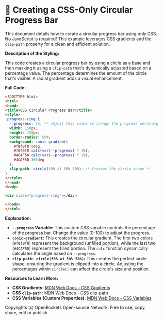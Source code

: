 # 🐞 Creating a CSS-Only Circular Progress Bar


This document details how to create a circular progress bar using only CSS.  No JavaScript is required! This example leverages CSS gradients and the `clip-path` property for a clean and efficient solution.

**Description of the Styling:**

This code creates a circular progress bar by using a circle as a base and then masking it using a `clip-path` that's dynamically adjusted based on a percentage value. The percentage determines the amount of the circle that's visible.  A radial gradient adds a visual enhancement.

**Full Code:**

```html
<!DOCTYPE html>
<html>
<head>
<title>CSS Circular Progress Bar</title>
<style>
.progress-ring {
  --progress: 75; /* Adjust this value to change the progress percentage */
  width: 150px;
  height: 150px;
  border-radius: 50%;
  background: conic-gradient(
    #f0f0f0 0deg,
    #f0f0f0 calc(var(--progress) * 1%),
    #4CAF50 calc(var(--progress) * 1%),
    #4CAF50 360deg
  );
  clip-path: circle(50% at 50% 50%); /* Creates the circle shape */
}
</style>
</head>
<body>

<div class="progress-ring"></div>

</body>
</html>
```

**Explanation:**

* **`--progress` Variable:** This custom CSS variable controls the percentage of the progress bar. Change the value (0-100) to adjust the progress.
* **`conic-gradient`:** This creates the circular gradient.  The first two colors (`#f0f0f0`) represent the background (unfilled portion), while the last two (`#4CAF50`) represent the filled portion.  The `calc` function dynamically calculates the angle based on `--progress`.
* **`clip-path: circle(50% at 50% 50%)`:** This creates the perfect circle shape, ensuring the gradient is clipped into a circle.  Adjusting the percentages within `circle()` can affect the circle's size and position.

**Resources to Learn More:**

* **CSS Gradients:** [MDN Web Docs - CSS Gradients](https://developer.mozilla.org/en-US/docs/Web/CSS/gradient)
* **CSS `clip-path`:** [MDN Web Docs - CSS clip-path](https://developer.mozilla.org/en-US/docs/Web/CSS/clip-path)
* **CSS Variables (Custom Properties):** [MDN Web Docs - CSS Variables](https://developer.mozilla.org/en-US/docs/Web/CSS/Using_CSS_custom_properties)


Copyrights (c) OpenRockets Open-source Network. Free to use, copy, share, edit or publish.

